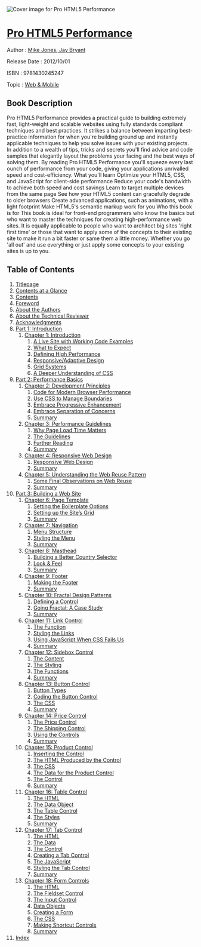 ![Cover image for Pro HTML5 Performance](https://imgdetail.ebookreading.net/cover/cover/web_mobile/EB9781430245247.jpg)

[Pro HTML5 Performance](https://ebookreading.net/view/book/Pro+HTML5+Performance-EB9781430245247_1.html "Pro HTML5 Performance")
====================================================================================================================

Author : [Mike Jones](https://ebookreading.net/search/author/Mike+Jones),[ Jay Bryant](https://ebookreading.net/search/author/+Jay+Bryant)

Release Date : 2012/10/01

ISBN : 9781430245247

Topic : [Web & Mobile](https://ebookreading.net/search/category/web-mobile)

Book Description
-----------------

Pro HTML5 Performance provides a practical guide to building extremely fast, light-weight and scalable websites using fully standards compliant techniques and best practices. It strikes a balance between imparting best-practice information for when you're building ground up and instantly applicable techniques to help you solve issues with your existing projects.
In addition to a wealth of tips, tricks and secrets you'll find advice and code samples that elegantly layout the problems your facing and the best ways of solving them. By reading Pro HTML5 Performance you'll squeeze every last ounch of performance from your code, giving your applications unrivalled speed and cost-efficiency.
What you'll learn
Optimize your HTML5, CSS, and JavaScript for client-side performance
Reduce your code's bandwidth to achieve both speed and cost savings
Learn to target multiple devices from the same page
See how your HTML5 content can gracefully degrade to older browsers
Create advanced applications, such as animations, with a light footprint
Make HTML5's semantic markup work for you
Who this book is for
This book is ideal for front-end programmers who know the basics but who want to master the techniques for creating high-performance web sites. It is equally applicable to people who want to architect big sites 'right first time' or those that want to apply some of the concepts to their existing site to make it run a bit faster or same them a little money. Whether you go 'all out' and use everything or just apply some concepts to your existing sites is up to you.
              
Table of Contents
-----------------

1. [Titlepage](https://ebookreading.net/view/book/Pro+HTML5+Performance-EB9781430245247_2.html)
1. [Contents at a Glance](https://ebookreading.net/view/book/Pro+HTML5+Performance-EB9781430245247_4.html#contents_at_a_glanc)
1. [Contents](https://ebookreading.net/view/book/Pro+HTML5+Performance-EB9781430245247_5.html#contents)
1. [Foreword](https://ebookreading.net/view/book/Pro+HTML5+Performance-EB9781430245247_6.html#foreword)
1. [About the Authors](https://ebookreading.net/view/book/Pro+HTML5+Performance-EB9781430245247_7.html#about_the_authors)
1. [About the Technical Reviewer](https://ebookreading.net/view/book/Pro+HTML5+Performance-EB9781430245247_8.html#about_the_technical)
1. [Acknowledgments](https://ebookreading.net/view/book/Pro+HTML5+Performance-EB9781430245247_9.html#acknowledgments)
1. [Part 1: Introduction](https://ebookreading.net/view/book/Pro+HTML5+Performance-EB9781430245247_10.html#p1)
    1. [Chapter 1: Introduction](https://ebookreading.net/view/book/Pro+HTML5+Performance-EB9781430245247_11.html#ch1)
        1. [A Live Site with Working Code Examples](https://ebookreading.net/view/book/Pro+HTML5+Performance-EB9781430245247_11.html#s001-0)
        1. [What to Expect](https://ebookreading.net/view/book/Pro+HTML5+Performance-EB9781430245247_11.html#s001-1)
        1. [Defining High Performance](https://ebookreading.net/view/book/Pro+HTML5+Performance-EB9781430245247_11.html#s001-2)
        1. [Responsive/Adaptive Design](https://ebookreading.net/view/book/Pro+HTML5+Performance-EB9781430245247_11.html#s001-7)
        1. [Grid Systems](https://ebookreading.net/view/book/Pro+HTML5+Performance-EB9781430245247_11.html#s001-8)
        1. [A Deeper Understanding of CSS](https://ebookreading.net/view/book/Pro+HTML5+Performance-EB9781430245247_11.html#s001-9)
1. [Part 2: Performance Basics](https://ebookreading.net/view/book/Pro+HTML5+Performance-EB9781430245247_12.html#p2)
    1. [Chapter 2: Development Principles](https://ebookreading.net/view/book/Pro+HTML5+Performance-EB9781430245247_13.html#ch2)
        1. [Code for Modern Browser Performance](https://ebookreading.net/view/book/Pro+HTML5+Performance-EB9781430245247_13.html#s001-10)
        1. [Use CSS to Manage Boundaries](https://ebookreading.net/view/book/Pro+HTML5+Performance-EB9781430245247_13.html#s001-13)
        1. [Embrace Progressive Enhancement](https://ebookreading.net/view/book/Pro+HTML5+Performance-EB9781430245247_13.html#s001-14)
        1. [Embrace Separation of Concerns](https://ebookreading.net/view/book/Pro+HTML5+Performance-EB9781430245247_13.html#s001-16)
        1. [Summary](https://ebookreading.net/view/book/Pro+HTML5+Performance-EB9781430245247_13.html#s001-20)
    1. [Chapter 3: Performance Guidelines](https://ebookreading.net/view/book/Pro+HTML5+Performance-EB9781430245247_14.html#ch3)
        1. [Why Page Load Time Matters](https://ebookreading.net/view/book/Pro+HTML5+Performance-EB9781430245247_14.html#s001-21)
        1. [The Guidelines](https://ebookreading.net/view/book/Pro+HTML5+Performance-EB9781430245247_14.html#s001-22)
        1. [Further Reading](https://ebookreading.net/view/book/Pro+HTML5+Performance-EB9781430245247_14.html#s001-34)
        1. [Summary](https://ebookreading.net/view/book/Pro+HTML5+Performance-EB9781430245247_14.html#s001-35)
    1. [Chapter 4: Responsive Web Design](https://ebookreading.net/view/book/Pro+HTML5+Performance-EB9781430245247_15.html#ch4)
        1. [Responsive Web Design](https://ebookreading.net/view/book/Pro+HTML5+Performance-EB9781430245247_15.html#s001-36)
        1. [Summary](https://ebookreading.net/view/book/Pro+HTML5+Performance-EB9781430245247_15.html#s001-40)
    1. [Chapter 5: Understanding the Web Reuse Pattern](https://ebookreading.net/view/book/Pro+HTML5+Performance-EB9781430245247_16.html#ch5)
        1. [Some Final Observations on Web Reuse](https://ebookreading.net/view/book/Pro+HTML5+Performance-EB9781430245247_16.html#s001-41)
        1. [Summary](https://ebookreading.net/view/book/Pro+HTML5+Performance-EB9781430245247_16.html#s001-44)
1. [Part 3: Building a Web Site](https://ebookreading.net/view/book/Pro+HTML5+Performance-EB9781430245247_17.html#pt3)
    1. [Chapter 6: Page Template](https://ebookreading.net/view/book/Pro+HTML5+Performance-EB9781430245247_18.html#ch6)
        1. [Setting the Boilerplate Options](https://ebookreading.net/view/book/Pro+HTML5+Performance-EB9781430245247_18.html#s001-45)
        1. [Setting up the Site’s Grid](https://ebookreading.net/view/book/Pro+HTML5+Performance-EB9781430245247_18.html#s001-54)
        1. [Summary](https://ebookreading.net/view/book/Pro+HTML5+Performance-EB9781430245247_18.html#s001-55)
    1. [Chapter 7: Navigation](https://ebookreading.net/view/book/Pro+HTML5+Performance-EB9781430245247_19.html#ch7)
        1. [Menu Structure](https://ebookreading.net/view/book/Pro+HTML5+Performance-EB9781430245247_19.html#s001-56)
        1. [Styling the Menu](https://ebookreading.net/view/book/Pro+HTML5+Performance-EB9781430245247_19.html#s001-57)
        1. [Summary](https://ebookreading.net/view/book/Pro+HTML5+Performance-EB9781430245247_19.html#s001-65)
    1. [Chapter 8: Masthead](https://ebookreading.net/view/book/Pro+HTML5+Performance-EB9781430245247_20.html#ch8)
        1. [Building a Better Country Selector](https://ebookreading.net/view/book/Pro+HTML5+Performance-EB9781430245247_20.html#s001-66)
        1. [Look &amp; Feel](https://ebookreading.net/view/book/Pro+HTML5+Performance-EB9781430245247_20.html#s001-67)
        1. [Summary](https://ebookreading.net/view/book/Pro+HTML5+Performance-EB9781430245247_20.html#s001-70)
    1. [Chapter 9: Footer](https://ebookreading.net/view/book/Pro+HTML5+Performance-EB9781430245247_21.html#ch9)
        1. [Making the Footer](https://ebookreading.net/view/book/Pro+HTML5+Performance-EB9781430245247_21.html#s001-71)
        1. [Summary](https://ebookreading.net/view/book/Pro+HTML5+Performance-EB9781430245247_21.html#s001-75)
    1. [Chapter 10: Fractal Design Patterns](https://ebookreading.net/view/book/Pro+HTML5+Performance-EB9781430245247_22.html#ch10)
        1. [Defining a Control](https://ebookreading.net/view/book/Pro+HTML5+Performance-EB9781430245247_22.html#s001-76)
        1. [Going Fractal: A Case Study](https://ebookreading.net/view/book/Pro+HTML5+Performance-EB9781430245247_22.html#s001-81)
        1. [Summary](https://ebookreading.net/view/book/Pro+HTML5+Performance-EB9781430245247_22.html#s001-87)
    1. [Chapter 11: Link Control](https://ebookreading.net/view/book/Pro+HTML5+Performance-EB9781430245247_23.html#ch11)
        1. [The Function](https://ebookreading.net/view/book/Pro+HTML5+Performance-EB9781430245247_23.html#s001-88)
        1. [Styling the Links](https://ebookreading.net/view/book/Pro+HTML5+Performance-EB9781430245247_23.html#s001-89)
        1. [Using JavaScript When CSS Fails Us](https://ebookreading.net/view/book/Pro+HTML5+Performance-EB9781430245247_23.html#s001-90)
        1. [Summary](https://ebookreading.net/view/book/Pro+HTML5+Performance-EB9781430245247_23.html#s001-91)
    1. [Chapter 12: Sidebox Control](https://ebookreading.net/view/book/Pro+HTML5+Performance-EB9781430245247_24.html#ch12)
        1. [The Content](https://ebookreading.net/view/book/Pro+HTML5+Performance-EB9781430245247_24.html#s001-92)
        1. [The Styling](https://ebookreading.net/view/book/Pro+HTML5+Performance-EB9781430245247_24.html#s001-93)
        1. [The Functions](https://ebookreading.net/view/book/Pro+HTML5+Performance-EB9781430245247_24.html#s001-94)
        1. [Summary](https://ebookreading.net/view/book/Pro+HTML5+Performance-EB9781430245247_24.html#s001-95)
    1. [Chapter 13: Button Control](https://ebookreading.net/view/book/Pro+HTML5+Performance-EB9781430245247_25.html#ch13)
        1. [Button Types](https://ebookreading.net/view/book/Pro+HTML5+Performance-EB9781430245247_25.html#s001-96)
        1. [Coding the Button Control](https://ebookreading.net/view/book/Pro+HTML5+Performance-EB9781430245247_25.html#s001-104)
        1. [The CSS](https://ebookreading.net/view/book/Pro+HTML5+Performance-EB9781430245247_25.html#s001-105)
        1. [Summary](https://ebookreading.net/view/book/Pro+HTML5+Performance-EB9781430245247_25.html#s001-106)
    1. [Chapter 14: Price Control](https://ebookreading.net/view/book/Pro+HTML5+Performance-EB9781430245247_26.html#ch14)
        1. [The Price Control](https://ebookreading.net/view/book/Pro+HTML5+Performance-EB9781430245247_26.html#s001-107)
        1. [The Shipping Control](https://ebookreading.net/view/book/Pro+HTML5+Performance-EB9781430245247_26.html#s001-111)
        1. [Using the Controls](https://ebookreading.net/view/book/Pro+HTML5+Performance-EB9781430245247_26.html#s001-112)
        1. [Summary](https://ebookreading.net/view/book/Pro+HTML5+Performance-EB9781430245247_26.html#s001-113)
    1. [Chapter 15: Product Control](https://ebookreading.net/view/book/Pro+HTML5+Performance-EB9781430245247_27.html#ch15)
        1. [Inserting the Control](https://ebookreading.net/view/book/Pro+HTML5+Performance-EB9781430245247_27.html#s001-114)
        1. [The HTML Produced by the Control](https://ebookreading.net/view/book/Pro+HTML5+Performance-EB9781430245247_27.html#s001-115)
        1. [The CSS](https://ebookreading.net/view/book/Pro+HTML5+Performance-EB9781430245247_27.html#s001-116)
        1. [The Data for the Product Control](https://ebookreading.net/view/book/Pro+HTML5+Performance-EB9781430245247_27.html#s001-117)
        1. [The Control](https://ebookreading.net/view/book/Pro+HTML5+Performance-EB9781430245247_27.html#s001-118)
        1. [Summary](https://ebookreading.net/view/book/Pro+HTML5+Performance-EB9781430245247_27.html#s001-119)
    1. [Chapter 16: Table Control](https://ebookreading.net/view/book/Pro+HTML5+Performance-EB9781430245247_28.html#ch16)
        1. [The HTML](https://ebookreading.net/view/book/Pro+HTML5+Performance-EB9781430245247_28.html#s001-120)
        1. [The Data Object](https://ebookreading.net/view/book/Pro+HTML5+Performance-EB9781430245247_28.html#s001-121)
        1. [The Table Control](https://ebookreading.net/view/book/Pro+HTML5+Performance-EB9781430245247_28.html#s001-122)
        1. [The Styles](https://ebookreading.net/view/book/Pro+HTML5+Performance-EB9781430245247_28.html#s001-123)
        1. [Summary](https://ebookreading.net/view/book/Pro+HTML5+Performance-EB9781430245247_28.html#s001-128)
    1. [Chapter 17: Tab Control](https://ebookreading.net/view/book/Pro+HTML5+Performance-EB9781430245247_29.html#ch17)
        1. [The HTML](https://ebookreading.net/view/book/Pro+HTML5+Performance-EB9781430245247_29.html#s001-129)
        1. [The Data](https://ebookreading.net/view/book/Pro+HTML5+Performance-EB9781430245247_29.html#s001-130)
        1. [The Control](https://ebookreading.net/view/book/Pro+HTML5+Performance-EB9781430245247_29.html#s001-131)
        1. [Creating a Tab Control](https://ebookreading.net/view/book/Pro+HTML5+Performance-EB9781430245247_29.html#s001-132)
        1. [The JavaScript](https://ebookreading.net/view/book/Pro+HTML5+Performance-EB9781430245247_29.html#s001-133)
        1. [Styling the Tab Control](https://ebookreading.net/view/book/Pro+HTML5+Performance-EB9781430245247_29.html#s001-134)
        1. [Summary](https://ebookreading.net/view/book/Pro+HTML5+Performance-EB9781430245247_29.html#s001-138)
    1. [Chapter 18: Form Controls](https://ebookreading.net/view/book/Pro+HTML5+Performance-EB9781430245247_30.html#ch18)
        1. [The HTML](https://ebookreading.net/view/book/Pro+HTML5+Performance-EB9781430245247_30.html#s001-139)
        1. [The Fieldset Control](https://ebookreading.net/view/book/Pro+HTML5+Performance-EB9781430245247_30.html#s001-140)
        1. [The Input Control](https://ebookreading.net/view/book/Pro+HTML5+Performance-EB9781430245247_30.html#s001-141)
        1. [Data Objects](https://ebookreading.net/view/book/Pro+HTML5+Performance-EB9781430245247_30.html#s001-142)
        1. [Creating a Form](https://ebookreading.net/view/book/Pro+HTML5+Performance-EB9781430245247_30.html#s001-143)
        1. [The CSS](https://ebookreading.net/view/book/Pro+HTML5+Performance-EB9781430245247_30.html#s001-144)
        1. [Making Shortcut Controls](https://ebookreading.net/view/book/Pro+HTML5+Performance-EB9781430245247_30.html#s001-145)
        1. [Summary](https://ebookreading.net/view/book/Pro+HTML5+Performance-EB9781430245247_30.html#s001-146)
1. [Index](https://ebookreading.net/view/book/Pro+HTML5+Performance-EB9781430245247_31.html#index)
